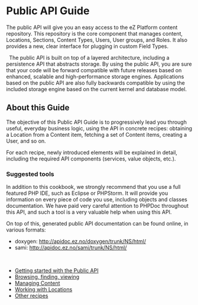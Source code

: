 # Public API Guide

The public API will give you an easy access to the eZ Platform content repository. This repository is the core component that manages content, Locations, Sections, Content Types, Users, User groups, and Roles. It also provides a new, clear interface for plugging in custom Field Types.

 
The public API is built on top of a layered architecture, including a persistence API that abstracts storage. By using the public API, you are sure that your code will be forward compatible with future releases based on enhanced, scalable and high-performance storage engines. Applications based on the public API are also fully backwards compatible by using the included storage engine based on the current kernel and database model.

## About this Guide

The objective of this Public API Guide is to progressively lead you through useful, everyday business logic, using the API in concrete recipes: obtaining a Location from a Content item, fetching a set of Content items, creating a User, and so on.

For each recipe, newly introduced elements will be explained in detail, including the required API components (services, value objects, etc.). 

### Suggested tools

In addition to this cookbook, we strongly recommend that you use a full featured PHP IDE, such as Eclipse or PHPStorm. It will provide you information on every piece of code you use, including objects and classes documentation. We have paid very careful attention to PHPDoc throughout this API, and such a tool is a very valuable help when using this API.

On top of this, generated public API documentation can be found online, in various formats:

-   doxygen: <http://apidoc.ez.no/doxygen/trunk/NS/html/>
-   sami: <http://apidoc.ez.no/sami/trunk/NS/html/>

 

-   [Getting started with the Public API](Getting_started_with_the_Public_API)
-   [Browsing, finding, viewing](Browsing,_finding,_viewing)
-   [Managing Content](Managing_Content)
-   [Working with Locations](Working_with_Locations)
-   [Other recipes](Other_recipes)


